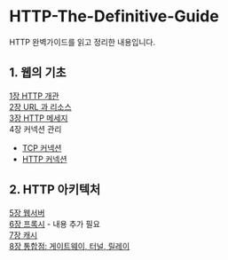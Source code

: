 # HTTP-The-Definitive-Guide

HTTP 완벽가이드를 읽고 정리한 내용입니다.

## 1. 웹의 기초

[1장 HTTP 개관](https://github.com/jisun-choi/HTTP-The-Definitive-Guide/blob/main/Chapter1/HTTP.md)<br>
[2장 URL 과 리소스](https://github.com/jisun-choi/HTTP-The-Definitive-Guide/blob/main/Chapter2/URL%20%26%20Resource.md)<br>
[3장 HTTP 메세지](https://github.com/jisun-choi/HTTP-The-Definitive-Guide/blob/main/Chapter3/HTTP_message.md)<br>
4장 커넥션 관리

- [TCP 커넥션](https://github.com/jisun-choi/HTTP-The-Definitive-Guide/blob/main/Chapter4/Connection.md)
- [HTTP 커넥션](https://github.com/jisun-choi/HTTP-The-Definitive-Guide/blob/main/Chapter4/HTTP_connection.md)

## 2. HTTP 아키텍처

[5장 웹서버](https://github.com/jisun-choi/HTTP-The-Definitive-Guide/blob/main/Chapter5/Web_server.md) <br>
[6장 프록시](https://github.com/jisun-choi/HTTP-The-Definitive-Guide/blob/main/Chapter6/proxy.md) - 내용 추가 필요 <br>
[7장 캐시](https://github.com/jisun-choi/HTTP-The-Definitive-Guide/blob/main/Chapter7/Cache.md)<br>
[8장 통합점: 게이트웨이, 터널, 릴레이](https://github.com/jisun-choi/HTTP-The-Definitive-Guide/blob/main/Chapter8/%20IntegrationPoints.md)<br>
